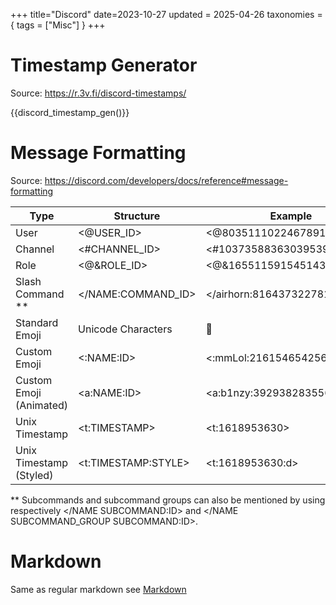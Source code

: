 +++
title="Discord"
date=2023-10-27
updated = 2025-04-26
taxonomies = { tags = ["Misc"] }
+++

# Timestamp Generator

Source: <https://r.3v.fi/discord-timestamps/>

{{discord_timestamp_gen()}}

# Message Formatting

Source: <https://discord.com/developers/docs/reference#message-formatting>

| Type                    | Structure           | Example                       |
| ----------------------- | ------------------- | ----------------------------- |
| User                    | <@USER_ID>          | <@80351110224678912>          |
| Channel                 | <#CHANNEL_ID>       | <#103735883630395392>         |
| Role                    | <@&ROLE_ID>         | <@&165511591545143296>        |
| Slash Command **        | </NAME:COMMAND_ID>  | </airhorn:816437322781949972> |
| Standard Emoji          | Unicode Characters  | 💯                            |
| Custom Emoji            | <:NAME:ID>          | <:mmLol:216154654256398347>   |
| Custom Emoji (Animated) | <a:NAME:ID>         | <a:b1nzy:392938283556143104>  |
| Unix Timestamp          | <t:TIMESTAMP>       | <t:1618953630>                |
| Unix Timestamp (Styled) | <t:TIMESTAMP:STYLE> | <t:1618953630:d>              |

** Subcommands and subcommand groups can also be mentioned by using respectively </NAME SUBCOMMAND:ID> and </NAME
SUBCOMMAND_GROUP SUBCOMMAND:ID>.

# Markdown

Same as regular markdown see [Markdown](@/misc/markdown.md#styles-supported-in-discord-messages)
